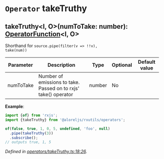 # `Operator` takeTruthy

## takeTruthy\<I, O>(numToTake: number): [OperatorFunction](https://rxjs.dev/api/index/interface/OperatorFunction)\<I, O>

Shorthand for <code>source.pipe(filter(v => !!v), take(num))</code>

| **Parameter** | **Description** | **Type** | **Optional** | **Default value** |
|---------------|-----------------|----------|--------------|-------------------|
| numToTake | Number of emissions to take. Passed on to rxjs' take() operator | number | No |  |

**Example**:
```typescript
import {of} from 'rxjs';
import {takeTruthy} from '@aloreljs/rxutils/operators';

of(false, true, 1, 0, 5, undefined, 'foo', null)
  .pipe(takeTruthy(3))
  .subscribe();
// outputs true, 1, 5
```

*Defined in [operators/takeTruthy.ts:18:26](https://github.com/Alorel/rxutils/blob/bc77141/src/operators/takeTruthy.ts#L18).*